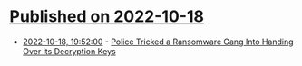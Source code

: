 # [Published on 2022-10-18](index.md)

* [2022-10-18, 19:52:00](https://soylentnews.org/article.pl?sid=22/10/18/046211&from=rss) - [Police Tricked a Ransomware Gang Into Handing Over its Decryption Keys](https://soylentnews.org/article.pl?sid=22/10/18/046211&from=rss)
